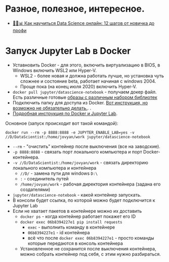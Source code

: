 # Разное, полезное, интересное.
* [👨‍🎓️📊 Как научиться Data Science онлайн: 12 шагов от новичка до профи](https://proglib.io/p/kak-nauchitsya-data-science-onlayn-12-shagov-ot-novichka-do-profi-2020-06-30)

# Запуск Jupyter Lab в Docker
* Уставновить Docker - для этого, включить виртуализацию в BIOS, в Windows включить WSL2 или Hyper-V.
  * WSL2 - более новая и должна работать лучше, но установка чуть сложнее и состояние beta, работает начиная с windows 2004.
  * Проще пока (на конец июля 2020) включить Hyper-V.
* `docker pull jupyter/datascience-notebook` - получаем докер файл. Есть различные готовые [образы с различным набором библиотек](https://jupyter-docker-stacks.readthedocs.io/en/latest/using/selecting.html)
* Подключить папку для доступа из Docker. [Вот инструкция, но возможно не обязательно делать.](https://rominirani.com/docker-on-windows-mounting-host-directories-d96f3f056a2c). .
* [Подробная инструкция по Docker и Jupyter Lab](https://www.dataquest.io/blog/docker-data-science/).  

Основное (запуск происходит вот такой командой):
  
`docker run --rm -p 8888:8888 -e JUPYTER_ENABLE_LAB=yes -v //D/DataScientist:/home/jovyan/work jupyter/datascience-notebook`
  * `--rm` - "очистить" контейнер после выключения (все на заводские).
  * `-p 8888:8888` - связать порт локального компьютера и порт Docker-контейнера.
  * `-v //D/DataScientist:/home/jovyan/work` - связать директорию локального компьютера и контейнера
    * `//D/` - замена пути для windows `D:\`
    * `:` - соединитель путей
    * `/home/jovyan/work` - рабочая директория контейнера (задана его создателями)
  * `jupyter/datascience-notebook` - какой контейнер запускать.
  * В консоли будет ссылка, по которой можно будет подключится к Jupyter Lab
* Если не хватает пакетов в контейнере можно их доставить
  * `docker ps` - когда контейнер работает покажет его ID
  * `docker exec 06b8394227e1 pip install requests`
    * `exec` - выполнить команду в контейнере
    * `06b8394227e1` - id контейнера
    * всё что после `docker exec 06b8394227e1` - просто команды которые передаются в консоль контейнера
  * Установленное не сохранится после выключения контейнера, можно собрать контейнер под себя, с этим нужно разбираться.